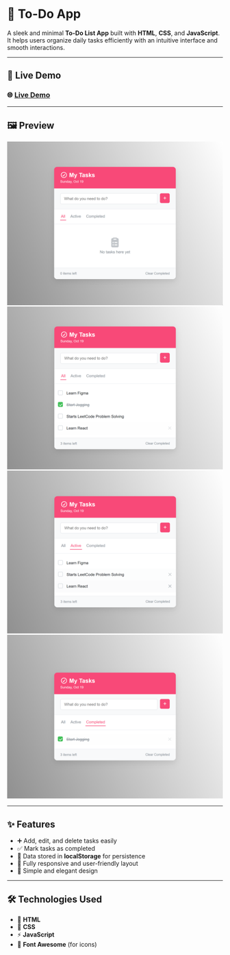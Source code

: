 # 📝 To-Do App

A sleek and minimal **To-Do List App** built with **HTML**, **CSS**, and **JavaScript**.  
It helps users organize daily tasks efficiently with an intuitive interface and smooth interactions.

---

## 🚀 Live Demo

### 🌐 [**Live Demo**]()

---

## 🖼️ Preview

![To-Do App Preview](/Image/defualt.png)
![To-Do App Preview](/Image/alllist.png)
![To-Do App Preview](/Image/activelist.png)
![To-Do App Preview](/Image/completedlist.png)

---

## ✨ Features

- ➕ Add, edit, and delete tasks easily
- ✅ Mark tasks as completed
- 💾 Data stored in **localStorage** for persistence
- 📱 Fully responsive and user-friendly layout
- 🎨 Simple and elegant design

---

## 🛠️ Technologies Used

- 🧱 **HTML**
- 🎨 **CSS**
- ⚡ **JavaScript**
- 🧩 **Font Awesome** (for icons)
